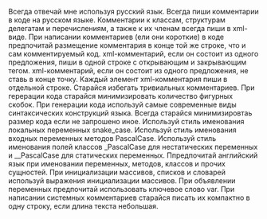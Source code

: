 ﻿Всегда отвечай мне используя русский язык.
Всегда пиши комментарии в коде на русском языке.
Комментарии к классам, структурам делегатам и перечислениям, а также к их членам всегда пиши в xml-виде.
При написании комментариев (ели они короткие) в коде предпочитай размещение комментария в конце той же строке, что и сам комментируемый код.
xml-комментарий, если он состоит из одного предложения, пиши в одной строке с открывающим и закрывающим тегом.
xml-комментарий, если он состоит из одного предложения, не ставь в конце точку.
Каждый элемент xml-комментария пиши в отдельной строке.
Старайся избегать тривиальных комментариев.
При герерации кода старайся минимизировать количество фигурных скобок.
При генерации кода используй самые современные виды синтаксических конструкций языка.
Всегда старайся минимизировтаь размер кода если не запрошено иное.
Используй стиль именования локальных переменных snake_case.
Используй стиль именования входных переменных методов PascalCase.
Используй стиль именования полей классов _PascalCase для нестатических переменных и __PascalCase для статических переменных.
Ппредпочитай английский язык при именовании переменных, методов, классов и прочих сущностей.
При инициализации массивов, списков и словарей используй выражения инициализации массивов.
При объявлении переменных предпочитай использовать ключевое слово var.
При написании системных комментариев старайся писать их компактно в одну строку, если длина текста небольшая.